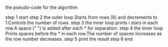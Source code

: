 the pseudo-code for the algorithm 

step 1 start 
step 2 the outer loop Starts from rows (6) and decrements to 1.Controls the number of rows.
step 3 the inner loop prints i stars in each row.A space (" ") is added after each * for separation.
step 4 the inner loop Prints spaces before the * in each row.The number of spaces increases as the row number decreases.
step 5 print the result 
step 6 end 
